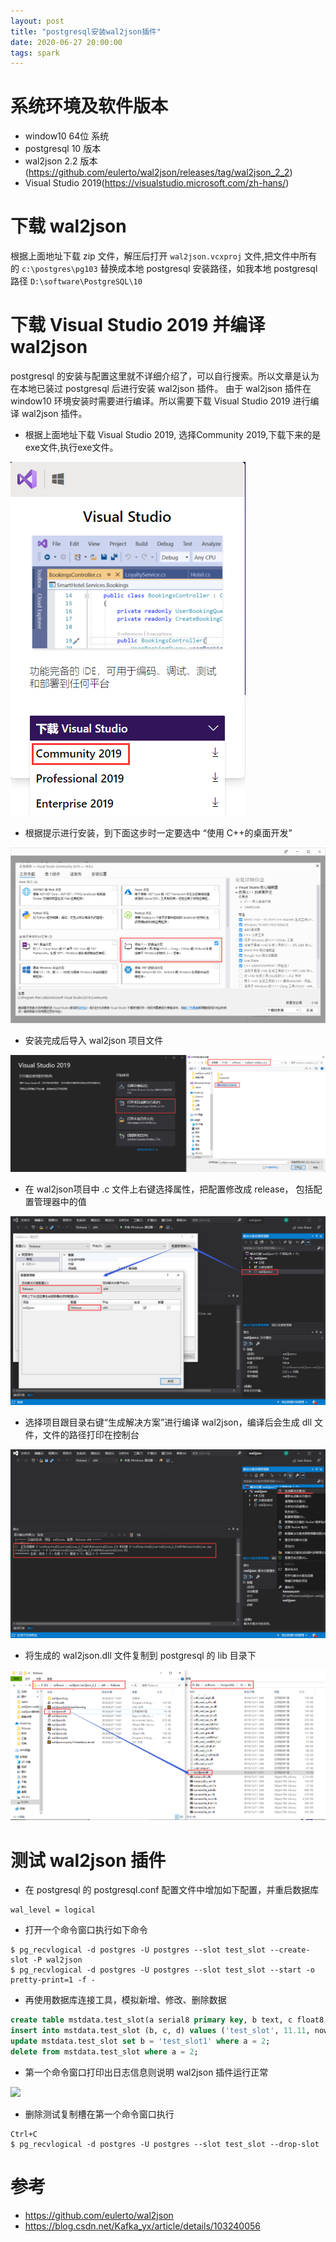 ```yaml
---
layout: post
title: "postgresql安装wal2json插件"
date: 2020-06-27 20:00:00
tags: spark
---
```


# 系统环境及软件版本

- window10 64位 系统
- postgresql 10 版本
- wal2json 2.2 版本(https://github.com/eulerto/wal2json/releases/tag/wal2json_2_2)
- Visual Studio 2019(https://visualstudio.microsoft.com/zh-hans/)





# 下载 wal2json 

根据上面地址下载 zip 文件，解压后打开 `wal2json.vcxproj` 文件,把文件中所有的 `c:\postgres\pg103` 替换成本地 postgresql 安装路径，如我本地 postgresql 路径 `D:\software\PostgreSQL\10`

# 下载 Visual Studio 2019 并编译 wal2json

postgresql 的安装与配置这里就不详细介绍了，可以自行搜索。所以文章是认为在本地已装过 postgresql 后进行安装 wal2json 插件。
由于 wal2json 插件在 window10 环境安装时需要进行编译。所以需要下载 Visual Studio 2019 进行编译 wal2json 插件。

- 根据上面地址下载 Visual Studio 2019, 选择Community 2019,下载下来的是 exe文件,执行exe文件。

![](../images/2020/vs下载.png)

- 根据提示进行安装，到下面这步时一定要选中 “使用 C++的桌面开发”

![](../images/2020/vs选择服务.png)

- 安装完成后导入 wal2json 项目文件

![](../images/2020/导入插件wal2json.png)

- 在 wal2json项目中 .c 文件上右键选择属性，把配置修改成 release， 包括配置管理器中的值

![](../images/2020/调整release.png)

- 选择项目跟目录右键“生成解决方案”进行编译 wal2json，编译后会生成 dll 文件，文件的路径打印在控制台

![](../images/2020/编译插件.png)

- 将生成的 wal2json.dll 文件复制到 postgresql 的 lib 目录下

![](../images/2020/把插件的dll文件移到pglib文件夹下.png)

# 测试 wal2json 插件

- 在 postgresql 的 postgresql.conf 配置文件中增加如下配置，并重启数据库
```
wal_level = logical
```

- 打开一个命令窗口执行如下命令
```
$ pg_recvlogical -d postgres -U postgres --slot test_slot --create-slot -P wal2json
$ pg_recvlogical -d postgres -U postgres --slot test_slot --start -o pretty-print=1 -f -
```

- 再使用数据库连接工具，模拟新增、修改、删除数据
```sql
create table mstdata.test_slot(a serial8 primary key, b text, c float8, d timestamp);
insert into mstdata.test_slot (b, c, d) values ('test_slot', 11.11, now());
update mstdata.test_slot set b = 'test_slot1' where a = 2;
delete from mstdata.test_slot where a = 2;
```

- 第一个命令窗口打印出日志信息则说明 wal2json 插件运行正常

![](../images/2020/打印日志.png)

- 删除测试复制槽在第一个命令窗口执行
```
Ctrl+C
$ pg_recvlogical -d postgres -U postgres --slot test_slot --drop-slot
```

# 参考
- https://github.com/eulerto/wal2json
- https://blog.csdn.net/Kafka_yx/article/details/103240056